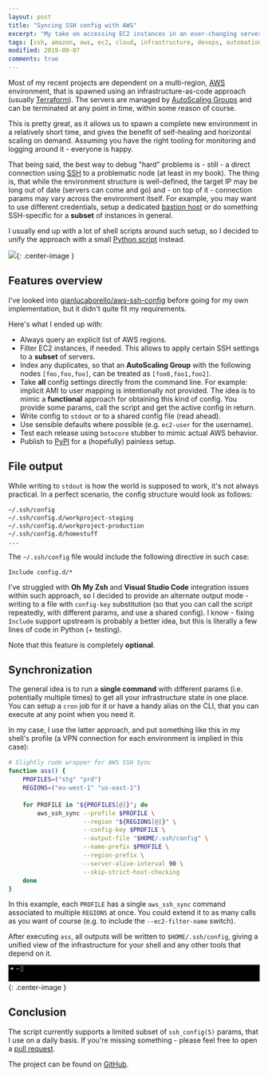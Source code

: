 ```yaml
---
layout: post
title: "Syncing SSH config with AWS"
excerpt: "My take on accessing EC2 instances in an ever-changing server environment."
tags: [ssh, amazon, aws, ec2, cloud, infrastructure, devops, automation]
modified: 2019-09-07
comments: true
---
```


Most of my recent projects are dependent on a multi-region, [AWS](https://aws.amazon.com/ec2/) environment, that is spawned using an infrastructure-as-code approach (usually [Terraform](https://www.terraform.io/)). The servers are managed by [AutoScaling Groups](https://docs.aws.amazon.com/autoscaling/ec2/userguide/AutoScalingGroup.html) and can be terminated at any point in time, within some reason of course. 

This is pretty great, as it allows us to spawn a complete new environment in a relatively short time, and gives the benefit of self-healing and horizontal scaling on demand. Assuming you have the right tooling for monitoring and logging around it - everyone is happy.

That being said, the best way to debug "hard" problems is - still - a direct connection using [SSH](https://www.freebsd.org/doc/handbook/openssh.html) to a problematic node (at least in my book). The thing is, that while the environment structure is well-defined, the target IP may be long out of date (servers can come and go) and - on top of it - connection params may vary across the environment itself. For example, you may want to use different credentials, setup a dedicated [bastion host](https://aws.amazon.com/quickstart/architecture/linux-bastion/) or do something SSH-specific for a **subset** of instances in general.

I usually end up with a lot of shell scripts around such setup, so I decided to unify the approach with a small [Python script](https://github.com/sjednac/aws-ssh-sync) instead.

![](https://imgs.xkcd.com/comics/automation.png){: .center-image }

## Features overview

I've looked into [gianlucaborello/aws-ssh-config](https://github.com/gianlucaborello/aws-ssh-config) before going for my own implementation, but it didn't quite fit my requirements.

Here's what I ended up with:

* Always query an explicit list of AWS regions. 
* Filter EC2 instances, if needed. This allows to apply certain SSH settings to a **subset** of servers.
* Index any duplicates, so that an **AutoScaling Group** with the following nodes `[foo,foo,foo]`, can be treated as `[foo0,foo1,foo2]`.
* Take **all** config settings directly from the command line. For example: implicit AMI to user mapping is intentionally not provided. The idea is to mimic a **functional** approach for obtaining this kind of config. You provide some params, call the script and get the active config in return.
* Write config to `stdout` or to a shared config file (read ahead).
* Use sensible defaults where possible (e.g. `ec2-user` for the username).
* Test each release using `botocore` stubber to mimic actual AWS behavior. 
* Publish to [PyPI](https://pypi.org/project/aws-ssh-sync/) for a (hopefully) painless setup.

## File output

While writing to `stdout` is how the world is supposed to work, it's not always practical. In a perfect scenario, the config structure would look as follows:

```
~/.ssh/config
~/.ssh/config.d/workproject-staging
~/.ssh/config.d/workproject-production
~/.ssh/config.d/homestuff
...
```

The `~/.ssh/config` file would include the following directive in such case:
```
Include config.d/*
```

I've struggled with **Oh My Zsh** and **Visual Studio Code** integration issues within such approach, so I decided to provide an alternate output mode - writing to a file with `config-key` substitution (so that you can call the script repeatedly, with different params, and use a shared config). I know - fixing `Include` support upstream is probably a better idea, but this is literally a few lines of code in Python (+ testing).

Note that this feature is completely **optional**.

## Synchronization

The general idea is to run a **single command** with different params (i.e. potentially multiple times) to get all your infrastructure state in one place. You can setup a `cron` job for it or have a handy alias on the CLI, that you can execute at any point when you need it. 

In my case, I use the latter approach, and put something like this in my shell's profile (a VPN connection for each environment is implied in this case):

```bash
# Slightly rude wrapper for AWS SSH Sync
function ass() {
    PROFILES=("stg" "prd")
    REGIONS=("eu-west-1" "us-east-1")

    for PROFILE in "${PROFILES[@]}"; do
        aws_ssh_sync --profile $PROFILE \
                     --region "${REGIONS[@]}" \
                     --config-key $PROFILE \
                     --output-file "$HOME/.ssh/config" \
                     --name-prefix $PROFILE \
                     --region-prefix \
                     --server-alive-interval 90 \
                     --skip-strict-host-checking
    done
}
```

In this example, each `PROFILE` has a single `aws_ssh_sync` command associated to multiple `REGIONS` at once. You could extend it to as many calls as you want of course (e.g. to include the `--ec2-filter-name` switch). 

After executing `ass`, all outputs will be written to `$HOME/.ssh/config`, giving a unified view of the infrastructure for your shell and any other tools that depend on it.

![](/images/aws-ssh-sync.gif){: .center-image }

## Conclusion 

The script currently supports a limited subset of `ssh_config(5)` params, that I use on a daily basis. If you're missing something - please feel free to open a [pull request](https://github.com/sjednac/aws-ssh-sync/blob/master/CONTRIBUTING.md). 

The project can be found on [GitHub](https://github.com/sjednac/aws-ssh-sync).

